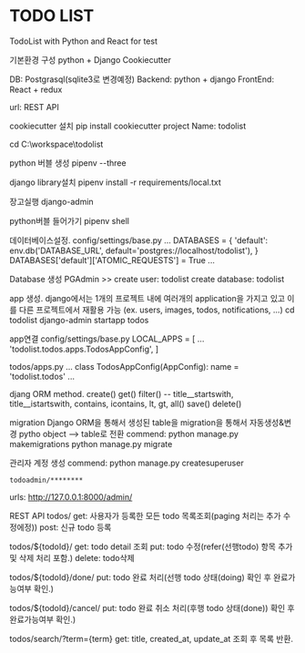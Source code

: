 # TODO LIST

TodoList with Python and React for test

기본환경 구성
python + Django
Cookiecutter

DB: Postgrasql(sqlite3로 변경예정)
Backend: python + django
FrontEnd: React + redux

url: REST API


cookiecutter 설치
pip install cookiecutter
project Name: todolist

cd C:\workspace\todolist

python 버블 생성
pipenv --three

django library설치 
pipenv install -r requirements/local.txt


장고실행
django-admin

python버블 들어가기
pipenv shell


데이터베이스설정.
config/settings/base.py
    ...
    DATABASES = {
        'default': env.db('DATABASE_URL', default='postgres://localhost/todolist'),
    }
    DATABASES['default']['ATOMIC_REQUESTS'] = True
    ...

Database 생성
PGAdmin >> 
create user: todolist
create database: todolist


app 생성.
django에서는 1개의 프로젝트 내에 여러개의 application을 가지고 있고 이를 다른 프로젝트에서 재활용 가능
(ex. users, images, todos, notifications, ...) 
cd todolist
django-admin startapp todos


app연결
config/settings/base.py
    LOCAL_APPS = [
        ...
        'todolist.todos.apps.TodosAppConfig',
    ]

todos/apps.py
    ...
    class TodosAppConfig(AppConfig):
        name = 'todolist.todos'
    ...

djang ORM method.
create()
get()
filter()  -- title__startswith, title__istartswith, contains, icontains, lt, gt, 
all()
save()
delete()


migration
Django ORM을 통해서 생성된 table을 migration을 통해서 자동생성&변경
pytho object --> table로 전환
    commend:
    python manage.py makemigrations
    python manage.py migrate


관리자 계정 생성
    commend:
    python manage.py createsuperuser

    todoadmin/********

urls: http://127.0.0.1:8000/admin/



REST API
todos/
    get: 사용자가 등록한 모든 todo 목록조회(paging 처리는 추가 수정에정))
    post: 신규 todo 등록

todos/${todoId}/
    get: todo detail 조회
    put: todo 수정(refer(선행todo) 항목 추가 및 삭제 처리 포함.)
    delete: todo삭제

todos/${todoId}/done/
    put: todo 완료 처리(선행 todo 상태(doing) 확인 후 완료가능여부 확인.)

todos/${todoId}/cancel/
    put: todo 완료 취소 처리(후행 todo 상태(done)) 확인 후 완료가능여부 확인.)

todos/search/?term={term}
    get: title, created_at, update_at 조회 후 목록 반환.

